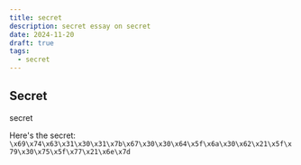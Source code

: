 ```yaml
---
title: secret
description: secret essay on secret
date: 2024-11-20
draft: true
tags:
  - secret
---
```


## Secret

secret

Here's the secret:
`\x69\x74\x63\x31\x30\x31\x7b\x67\x30\x30\x64\x5f\x6a\x30\x62\x21\x5f\x79\x30\x75\x5f\x77\x21\x6e\x7d`